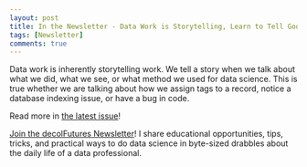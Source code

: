 ```yaml
---
layout: post
title: In the Newsletter - Data Work is Storytelling, Learn to Tell Good Ones
tags: [Newsletter]
comments: true
---
```

Data work is inherently storytelling work. We tell a story when we talk about what we did, what we see, or what method we used for data science. This is true whether we are talking about how we assign tags to a record, notice a database indexing issue, or have a bug in code.

Read more in [the latest issue](https://decolfutures.beehiiv.com/p/decol-futures-know-how-to-tell-a-good-story)!

[Join the decolFutures Newsletter](https://decolfutures.beehiiv.com/subscribe)! I share educational opportunities, tips, tricks, and practical ways to do data science in byte-sized drabbles about the daily life of a data professional.


